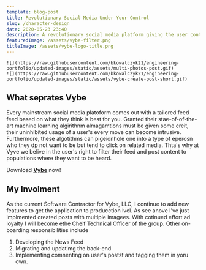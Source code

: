 ```yaml
---
template: blog-post
title: Revolutionary Social Media Under Your Control
slug: /character-design
date: 2020-05-23 23:40
description: A revolutionary social media platform giving the user control of their feeds
featuredImage: /assets/vybe-filter.png
titleImage: /assets/vybe-logo-title.png
---
```


```grid|2|Vybe Gifs!
![](https://raw.githubusercontent.com/bkowalczyk21/engineering-portfolio/updated-images/static/assets/multi-photos-post.gif)
![](https://raw.githubusercontent.com/bkowalczyk21/engineering-portfolio/updated-images/static/assets/vybe-create-post-short.gif)
```

## What seprates Vybe

Every mainstream social media platoform comes out with a tailored feed feed based on what they think is best for you. Granted their stae-of-of-the-art machine learning algirithnm almagamtions must be given some creit, their uninhibited usage of a user's every move can become intrusive. Furthermore, these algotithms can pigeionhole one into a type of eperosn who they dp not want to be but tend to click on related media. Thta's why at Vyve we belive in the user's right to filter their feed and post content to populations where they want to be heard. 

Download **[<ins>Vybe</ins>](https://apps.apple.com/us/app/vybe-social/id1574283636)** now!

## My Involment

As the current Software Contractor for Vybe, LLC, I continue to add new features to get the application to producction lvel. As see anove I've just implmented created posts with multiple imagees. With cotinued effort ad loyalty I will become ethe Cheif Technical Officer of the group. Other on-boarding responsibilities include

1. Developing the News Feed
2. Migrating and updatimg the back-end
3. Implementing comnenting on user's postst and tagging them in yoru own.
